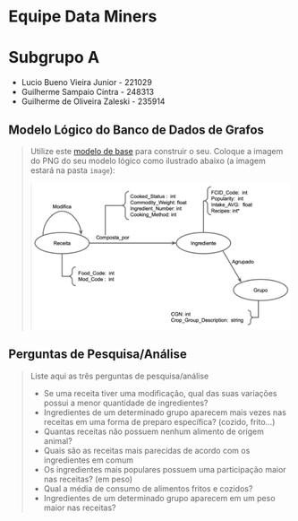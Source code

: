 # Equipe Data Miners

# Subgrupo A

* Lucio Bueno Vieira Junior - 221029
* Guilherme Sampaio Cintra - 248313
* Guilherme de Oliveira Zaleski - 235914

## Modelo Lógico do Banco de Dados de Grafos
> Utilize este [modelo de base](https://docs.google.com/presentation/d/10RN7bDKUka_Ro2_41WyEE76Wxm4AioiJOrsh6BRY3Kk/edit?usp=sharing) para construir o seu.
> Coloque a imagem do PNG do seu modelo lógico como ilustrado abaixo (a imagem estará na pasta `image`):
>
> ![Modelo Lógico de Grafos](modelo-logico-preliminar.png)

## Perguntas de Pesquisa/Análise

> Liste aqui as três perguntas de pesquisa/análise
> * Se uma receita tiver uma modificação, qual das suas variações possui a menor quantidade de ingredientes?
> * Ingredientes de um determinado grupo aparecem mais vezes nas receitas em uma forma de preparo específica? (cozido, frito…)
> * Quantas receitas não possuem nenhum alimento de origem animal?
> * Quais são as receitas mais parecidas de acordo com os ingredientes em comum
> * Os ingredientes mais populares possuem uma participação maior nas receitas? (em peso)
> * Qual a média de consumo de alimentos fritos e cozidos?
> * Ingredientes de um determinado grupo aparecem em um peso maior nas receitas?
